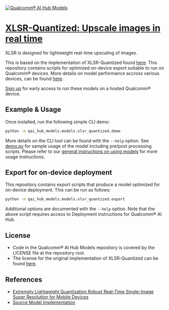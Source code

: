 [![Qualcomm® AI Hub Models](https://qaihub-public-assets.s3.us-west-2.amazonaws.com/qai-hub-models/quic-logo.jpg)](../../README.md)


# [XLSR-Quantized: Upscale images in real time](https://aihub.qualcomm.com/models/xlsr_quantized)

XLSR is designed for lightweight real-time upscaling of images.

This is based on the implementation of XLSR-Quantized found
[here](https://github.com/quic/aimet-model-zoo/tree/develop/aimet_zoo_torch/xlsr). This repository contains scripts for optimized on-device
export suitable to run on Qualcomm® devices. More details on model performance
accross various devices, can be found [here](https://aihub.qualcomm.com/models/xlsr_quantized).

[Sign up](https://aihub.qualcomm.com/) for early access to run these models on
a hosted Qualcomm® device.


## Example & Usage


Once installed, run the following simple CLI demo:

```bash
python -m qai_hub_models.models.xlsr_quantized.demo
```
More details on the CLI tool can be found with the `--help` option. See
[demo.py](demo.py) for sample usage of the model including pre/post processing
scripts. Please refer to our [general instructions on using
models](../../#qai-hub-models) for more usage instructions.

## Export for on-device deployment

This repository contains export scripts that produce a model optimized for
on-device deployment. This can be run as follows:

```bash
python -m qai_hub_models.models.xlsr_quantized.export
```
Additional options are documented with the `--help` option. Note that the above
script requires access to Deployment instructions for Qualcomm® AI Hub.

## License
- Code in the Qualcomm® AI Hub Models repository is covered by the LICENSE
  file at the repository root.
- The license for the original implementation of XLSR-Quantized can be found
  [here](https://github.com/quic/aimet-model-zoo/blob/develop/LICENSE.pdf).


## References
* [Extremely Lightweight Quantization Robust Real-Time Single-Image Super Resolution for Mobile Devices](https://arxiv.org/abs/2105.10288)
* [Source Model Implementation](https://github.com/quic/aimet-model-zoo/tree/develop/aimet_zoo_torch/xlsr)
